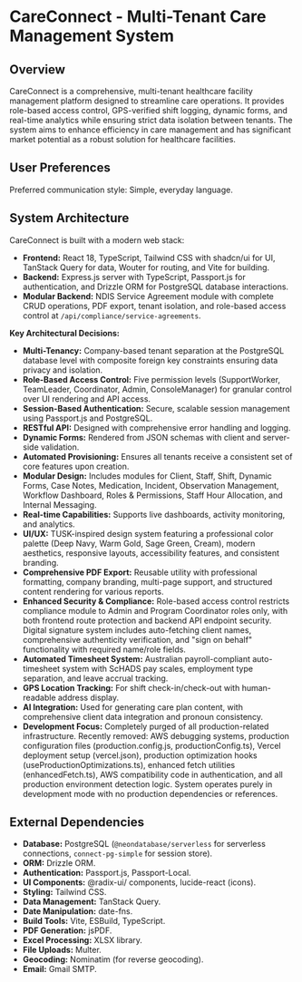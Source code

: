 # CareConnect - Multi-Tenant Care Management System

## Overview
CareConnect is a comprehensive, multi-tenant healthcare facility management platform designed to streamline care operations. It provides role-based access control, GPS-verified shift logging, dynamic forms, and real-time analytics while ensuring strict data isolation between tenants. The system aims to enhance efficiency in care management and has significant market potential as a robust solution for healthcare facilities.

## User Preferences
Preferred communication style: Simple, everyday language.

## System Architecture
CareConnect is built with a modern web stack:
-   **Frontend:** React 18, TypeScript, Tailwind CSS with shadcn/ui for UI, TanStack Query for data, Wouter for routing, and Vite for building.
-   **Backend:** Express.js server with TypeScript, Passport.js for authentication, and Drizzle ORM for PostgreSQL database interactions.
-   **Modular Backend:** NDIS Service Agreement module with complete CRUD operations, PDF export, tenant isolation, and role-based access control at `/api/compliance/service-agreements`.

**Key Architectural Decisions:**
-   **Multi-Tenancy:** Company-based tenant separation at the PostgreSQL database level with composite foreign key constraints ensuring data privacy and isolation.
-   **Role-Based Access Control:** Five permission levels (SupportWorker, TeamLeader, Coordinator, Admin, ConsoleManager) for granular control over UI rendering and API access.
-   **Session-Based Authentication:** Secure, scalable session management using Passport.js and PostgreSQL.
-   **RESTful API:** Designed with comprehensive error handling and logging.
-   **Dynamic Forms:** Rendered from JSON schemas with client and server-side validation.
-   **Automated Provisioning:** Ensures all tenants receive a consistent set of core features upon creation.
-   **Modular Design:** Includes modules for Client, Staff, Shift, Dynamic Forms, Case Notes, Medication, Incident, Observation Management, Workflow Dashboard, Roles & Permissions, Staff Hour Allocation, and Internal Messaging.
-   **Real-time Capabilities:** Supports live dashboards, activity monitoring, and analytics.
-   **UI/UX:** TUSK-inspired design system featuring a professional color palette (Deep Navy, Warm Gold, Sage Green, Cream), modern aesthetics, responsive layouts, accessibility features, and consistent branding.
-   **Comprehensive PDF Export:** Reusable utility with professional formatting, company branding, multi-page support, and structured content rendering for various reports.
-   **Enhanced Security & Compliance:** Role-based access control restricts compliance module to Admin and Program Coordinator roles only, with both frontend route protection and backend API endpoint security. Digital signature system includes auto-fetching client names, comprehensive authenticity verification, and "sign on behalf" functionality with required name/role fields.
-   **Automated Timesheet System:** Australian payroll-compliant auto-timesheet system with ScHADS pay scales, employment type separation, and leave accrual tracking.
-   **GPS Location Tracking:** For shift check-in/check-out with human-readable address display.
-   **AI Integration:** Used for generating care plan content, with comprehensive client data integration and pronoun consistency.
-   **Development Focus:** Completely purged of all production-related infrastructure. Recently removed: AWS debugging systems, production configuration files (production.config.js, productionConfig.ts), Vercel deployment setup (vercel.json), production optimization hooks (useProductionOptimizations.ts), enhanced fetch utilities (enhancedFetch.ts), AWS compatibility code in authentication, and all production environment detection logic. System operates purely in development mode with no production dependencies or references.

## External Dependencies
-   **Database:** PostgreSQL (`@neondatabase/serverless` for serverless connections, `connect-pg-simple` for session store).
-   **ORM:** Drizzle ORM.
-   **Authentication:** Passport.js, Passport-Local.
-   **UI Components:** @radix-ui/ components, lucide-react (icons).
-   **Styling:** Tailwind CSS.
-   **Data Management:** TanStack Query.
-   **Date Manipulation:** date-fns.
-   **Build Tools:** Vite, ESBuild, TypeScript.
-   **PDF Generation:** jsPDF.
-   **Excel Processing:** XLSX library.
-   **File Uploads:** Multer.
-   **Geocoding:** Nominatim (for reverse geocoding).
-   **Email:** Gmail SMTP.